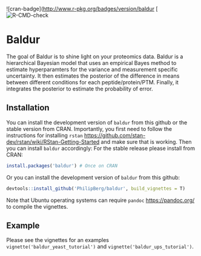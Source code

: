 
<!-- README.md is generated from README.Rmd. Please edit that file -->

![cran-badge](http://www.r-pkg.org/badges/version/baldur
[![R-CMD-check](https://github.com/PhilipBerg/baldur/actions/workflows/check-standard.yaml/badge.svg)

# Baldur

The goal of Baldur is to shine light on your proteomics data. Baldur is
a hierarchical Bayesian model that uses an empirical Bayes method to
estimate hyperparamters for the variance and measurement specific
uncertainty. It then estimates the posterior of the difference in means
between different conditions for each peptide/protein/PTM. Finally, it
integrates the posterior to estimate the probability of error.

## Installation

You can install the development version of `baldur` from this github or
the stable version from CRAN. Importantly, you first need to follow the
instructions for installing `rstan`
<https://github.com/stan-dev/rstan/wiki/RStan-Getting-Started> and make
sure that is working. Then you can install `baldur` accordingly: For the
stable release please install from CRAN:

``` r
install.packages('baldur') # Once on CRAN
```

Or you can install the development version of `baldur` from this github:

``` r
devtools::install_github('PhilipBerg/baldur', build_vignettes = T)
```

Note that Ubuntu operating systems can require `pandoc`
<https://pandoc.org/> to compile the vignettes.

## Example

Please see the vignettes for an examples
`vignette('baldur_yeast_tutorial')` and
`vignette('baldur_ups_tutorial')`.

